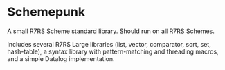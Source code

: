 # Schemepunk

A small R7RS Scheme standard library. Should run on all R7RS Schemes.

Includes several R7RS Large libraries (list, vector, comparator, sort, set,
hash-table), a syntax library with pattern-matching and threading macros, and
a simple Datalog implementation.
